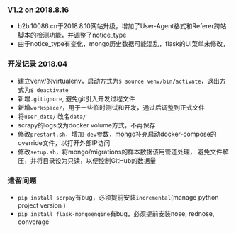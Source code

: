 ### V1.2 on 2018.8.16 ###
- b2b.10086.cn于2018.8.10网站升级，增加了User-Agent格式和Referer跨站脚本的检测功能，并调整了notice_type
- 由于notice_type有变化，mongo历史数据可能混乱，flask的UI菜单未修改，



### 开发记录 2018.04 ###
- 建立venv/的virtualenv，启动方式为`$ source venv/bin/activate`，退出方式为`$ deactivate`
- 新增`.gitignore`, 避免git引入开发过程文件
- 新增`workspace/`，用于一些临时测试和开发，通过后调整到正式文件
- 将`user_date/` 改名`data/`
- scrapy的logs改为docker volume方式，不再保存
- 修改`prestart.sh`，增加`-dev`参数，mongo补充启动docker-compose的override文件，以打开外部IP访问
- 修改`setup.sh`，将mongo/migrations的样本数据该用管道处理，
避免文件解压，并将目录设为只读，以便控制GitHub的数据量


### 遗留问题 ###
- `pip install scrpay`有bug，必须提前安装`incremental`(manage python project version )
- `pip install flask-mongoengine`有bug，必须提前安装nose, rednose, converage



